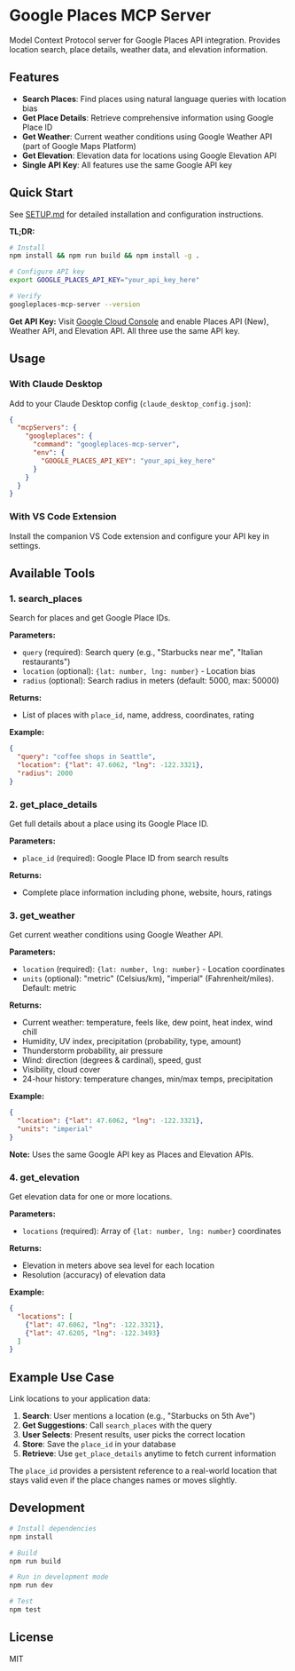 # Google Places MCP Server

Model Context Protocol server for Google Places API integration. Provides location search, place details, weather data, and elevation information.

## Features

- **Search Places**: Find places using natural language queries with location bias
- **Get Place Details**: Retrieve comprehensive information using Google Place ID
- **Get Weather**: Current weather conditions using Google Weather API (part of Google Maps Platform)
- **Get Elevation**: Elevation data for locations using Google Elevation API
- **Single API Key**: All features use the same Google API key

## Quick Start

See [SETUP.md](SETUP.md) for detailed installation and configuration instructions.

**TL;DR:**
```bash
# Install
npm install && npm run build && npm install -g .

# Configure API key
export GOOGLE_PLACES_API_KEY="your_api_key_here"

# Verify
googleplaces-mcp-server --version
```

**Get API Key:** Visit [Google Cloud Console](https://console.cloud.google.com/) and enable Places API (New), Weather API, and Elevation API. All three use the same API key.

## Usage

### With Claude Desktop

Add to your Claude Desktop config (`claude_desktop_config.json`):

```json
{
  "mcpServers": {
    "googleplaces": {
      "command": "googleplaces-mcp-server",
      "env": {
        "GOOGLE_PLACES_API_KEY": "your_api_key_here"
      }
    }
  }
}
```

### With VS Code Extension

Install the companion VS Code extension and configure your API key in settings.

## Available Tools

### 1. search_places

Search for places and get Google Place IDs.

**Parameters:**
- `query` (required): Search query (e.g., "Starbucks near me", "Italian restaurants")
- `location` (optional): `{lat: number, lng: number}` - Location bias
- `radius` (optional): Search radius in meters (default: 5000, max: 50000)

**Returns:**
- List of places with `place_id`, name, address, coordinates, rating

**Example:**
```json
{
  "query": "coffee shops in Seattle",
  "location": {"lat": 47.6062, "lng": -122.3321},
  "radius": 2000
}
```

### 2. get_place_details

Get full details about a place using its Google Place ID.

**Parameters:**
- `place_id` (required): Google Place ID from search results

**Returns:**
- Complete place information including phone, website, hours, ratings

### 3. get_weather

Get current weather conditions using Google Weather API.

**Parameters:**
- `location` (required): `{lat: number, lng: number}` - Location coordinates
- `units` (optional): "metric" (Celsius/km), "imperial" (Fahrenheit/miles). Default: metric

**Returns:**
- Current weather: temperature, feels like, dew point, heat index, wind chill
- Humidity, UV index, precipitation (probability, type, amount)
- Thunderstorm probability, air pressure
- Wind: direction (degrees & cardinal), speed, gust
- Visibility, cloud cover
- 24-hour history: temperature changes, min/max temps, precipitation

**Example:**
```json
{
  "location": {"lat": 47.6062, "lng": -122.3321},
  "units": "imperial"
}
```

**Note:** Uses the same Google API key as Places and Elevation APIs.

### 4. get_elevation

Get elevation data for one or more locations.

**Parameters:**
- `locations` (required): Array of `{lat: number, lng: number}` coordinates

**Returns:**
- Elevation in meters above sea level for each location
- Resolution (accuracy) of elevation data

**Example:**
```json
{
  "locations": [
    {"lat": 47.6062, "lng": -122.3321},
    {"lat": 47.6205, "lng": -122.3493}
  ]
}
```

## Example Use Case

Link locations to your application data:

1. **Search**: User mentions a location (e.g., "Starbucks on 5th Ave")
2. **Get Suggestions**: Call `search_places` with the query
3. **User Selects**: Present results, user picks the correct location
4. **Store**: Save the `place_id` in your database
5. **Retrieve**: Use `get_place_details` anytime to fetch current information

The `place_id` provides a persistent reference to a real-world location that stays valid even if the place changes names or moves slightly.

## Development

```bash
# Install dependencies
npm install

# Build
npm run build

# Run in development mode
npm run dev

# Test
npm test
```

## License

MIT
